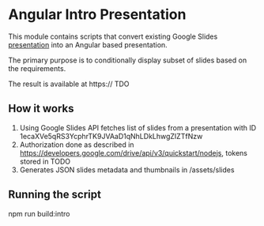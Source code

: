 # Angular Intro Presentation

This module contains scripts that convert existing Google Slides [presentation](https://docs.google.com/presentation/d/1ecaXVe5qRS3YcphrTK9JVAaD1qNhLDkLhwgZIZTfNzw/edit) into an Angular based presentation.

The primary purpose is to conditionally display subset of slides based on the requirements.

The result is available at https:// TDO

## How it works

1. Using Google Slides API fetches list of slides from a presentation with ID 1ecaXVe5qRS3YcphrTK9JVAaD1qNhLDkLhwgZIZTfNzw
1. Authorization done as described in https://developers.google.com/drive/api/v3/quickstart/nodejs, tokens stored in TODO
1. Generates JSON slides metadata and thumbnails in /assets/slides

## Running the script

npm run build:intro
